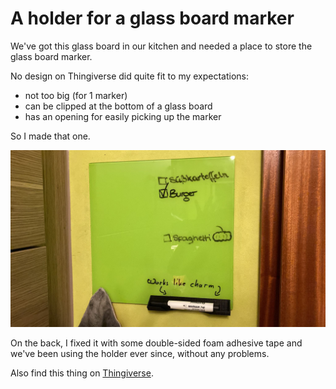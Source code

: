 # A holder for a glass board marker

We've got this glass board in our kitchen and needed a place to store the glass board marker.

No design on Thingiverse did quite fit to my expectations:

- not too big (for 1 marker)
- can be clipped at the bottom of a glass board
- has an opening for easily picking up the marker

So I made that one.

![glass board marker holder](pic/Stifthalter_big.jpg)

On the back, I fixed it with some double-sided foam adhesive tape and we've
been using the holder ever since, without any problems. 

Also find this thing on [Thingiverse](https://www.thingiverse.com/thing:5180538).

